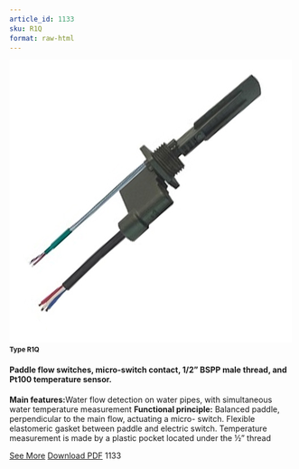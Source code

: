 ```yaml
---
article_id: 1133
sku: R1Q
format: raw-html
---
```

 <img src="../new-images/R1Q.jpg" class="card-imgs mb-2">
 <small class="text-grey mb-2"><b>Type R1Q</b> </small>
 <h4>Paddle flow switches, micro-switch contact, 1/2&#x201D; BSPP male thread, and Pt100 temperature sensor.</h4>
 <p><b>Main features:</b>Water flow detection on water pipes, with simultaneous water temperature measurement
 <b>Functional principle:</b> Balanced paddle, perpendicular to the main flow, actuating a micro- switch. Flexible elastomeric gasket between paddle and electric switch.
 Temperature measurement is made by a plastic pocket located under the &#xBD;&#x201D; thread</p>
 <div class="btns">
 <a href="paddle-flow-switches-type-r1q.html" class="btn-red">See More</a>
 <a href="pdf/6-14Plastic paddle Pt100 temperature sensor20140311.pdf" target="_blank" class="btn-red">Download PDF</a>
 <!-- <a href="http://www.ultimheat.com/cat6.html" target="_blank" class="access-link"> Access full catalogue <i class="fa fa-external-link" aria-hidden="true"></i> </a> -->
 <span class="number-btn">1133</span>
 </div>
 